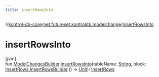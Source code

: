 ```yaml
---
title: insertRowsInto
---
```

//[kontrol-db-core](../../index.html)/[net.futureset.kontroldb.modelchange](index.html)/[insertRowsInto](insert-rows-into.html)



# insertRowsInto



[jvm]\
fun [ModelChangesBuilder](../net.futureset.kontroldb.dsl/-model-changes-builder/index.html).[insertRowsInto](insert-rows-into.html)(tableName: [String](https://kotlinlang.org/api/latest/jvm/stdlib/kotlin/-string/index.html), block: [InsertRows.InsertRowsBuilder](-insert-rows/-insert-rows-builder/index.html).() -&gt; [Unit](https://kotlinlang.org/api/latest/jvm/stdlib/kotlin/-unit/index.html)): [InsertRows](-insert-rows/index.html)





